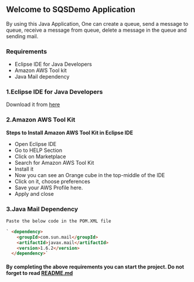 ## Welcome to SQSDemo Application

By using this Java Application, One can create a queue, send a message to queue, receive a message from queue, delete a message in the queue and sending mail.

### Requirements
- Eclipse IDE for Java Developers
- Amazon AWS Tool kit
- Java Mail dependency

### 1.Eclipse IDE for Java Developers
Download it from [here](https://www.eclipse.org/downloads/packages/)

### 2.Amazon AWS Tool Kit
**Steps to Install Amazon AWS Tool Kit in Eclipse IDE**
- Open Eclipse IDE
- Go to HELP Section
- Click on Marketplace
- Search for Amazon AWS Tool Kit
- Install it
- Now you can see an Orange cube in the top-middle of the IDE
- Click on it, choose preferences
- Save your AWS Profile here.
- Apply and close

### 3.Java Mail Dependency
```markdown
Paste the below code in the POM.XML file

` <dependency>
    <groupId>com.sun.mail</groupId>
    <artifactId>javax.mail</artifactId>
    <version>1.6.2</version>
  </dependency>`

```

#### By completing the above requirements you can start the project. Do not forget to read [**README.md**](https://github.com/asrith4444/SQSDemoApplication/)
